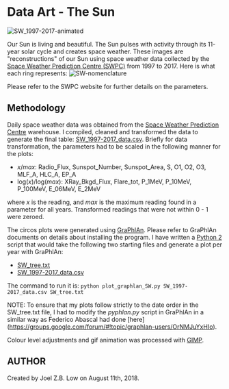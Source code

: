 # Data Art - The Sun #

![SW_1997-2017-animated](SW_1997-2017-animated.gif "Space Weather data collected over 20 years (1997-2017).")

Our Sun is living and beautiful. The Sun pulses with activity through its 11-year solar cycle and creates space weather. These images are "reconstructions" of our Sun using space weather data collected by the [Space Weather Prediction Centre (SWPC)](https://www.swpc.noaa.gov/) from 1997 to 2017.
Here is what each ring represents:
![SW-nomenclature](SW-nomenclature.png "SW-nomenclature")

Please refer to the SWPC website for further details on the parameters.


## Methodology ##
Daily space weather data was obtained from the [Space Weather Prediction Centre](https://www.swpc.noaa.gov/) warehouse. I compiled, cleaned and transformed the data to generate the final table: [SW\_1997-2017\_data.csv](SW_1997-2017_data.csv "SW_1997-2017_data.csv"). 
Briefly for data transformation, the parameters had to be scaled in the following manner for the plots:

* _x_/_max_: Radio\_Flux, Sunspot\_Number, Sunspot\_Area, S, O1, O2, O3, MLF\_A, HLC\_A, EP\_A
* log(_x_)/log(_max_): XRay\_Bkgd\_Flux, Flare\_tot, P\_1MeV, P\_10MeV, P\_100MeV, E\_06MeV, E\_2MeV

where _x_ is the reading, and _max_ is the maximum reading found in a parameter for all years. Transformed readings that were not within 0 - 1 were zeroed.

The circos plots were generated using [GraPhlAn](https://bitbucket.org/nsegata/graphlan/wiki/Home). Please refer to GraPhlAn documents on details about installing the program.
I have written a [Python 2](https://www.python.org) script that would take the following two starting files and generate a plot per year with GraPhlAn:

* [SW\_tree.txt](SW_tree.txt "SW_tree.txt")
* [SW\_1997-2017\_data.csv](SW_1997-2017_data.csv "SW_1997-2017_data.csv")

The command to run it is:
	`python plot_graphlan_SW.py SW_1997-2017_data.csv SW_tree.txt`

NOTE: To ensure that my plots follow strictly to the date order in the SW\_tree.txt file, I had to modify the *pyphlan.py* script in GraPhlAn in a similar way as Federico Abascal had done [here] (https://groups.google.com/forum/#!topic/graphlan-users/OrNMJuYxHIo).

Colour level adjustments and gif animation was processed with [GIMP](https://www.gimp.org/).



## AUTHOR ##
Created by Joel Z.B. Low on August 11th, 2018.
